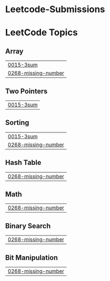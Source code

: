 # Leetcode-Submissions
<!---LeetCode Topics Start-->
# LeetCode Topics
## Array
|  |
| ------- |
| [0015-3sum](https://github.com/nirawadea/Leetcode-Submissions/tree/master/0015-3sum) |
| [0268-missing-number](https://github.com/nirawadea/Leetcode-Submissions/tree/master/0268-missing-number) |
## Two Pointers
|  |
| ------- |
| [0015-3sum](https://github.com/nirawadea/Leetcode-Submissions/tree/master/0015-3sum) |
## Sorting
|  |
| ------- |
| [0015-3sum](https://github.com/nirawadea/Leetcode-Submissions/tree/master/0015-3sum) |
| [0268-missing-number](https://github.com/nirawadea/Leetcode-Submissions/tree/master/0268-missing-number) |
## Hash Table
|  |
| ------- |
| [0268-missing-number](https://github.com/nirawadea/Leetcode-Submissions/tree/master/0268-missing-number) |
## Math
|  |
| ------- |
| [0268-missing-number](https://github.com/nirawadea/Leetcode-Submissions/tree/master/0268-missing-number) |
## Binary Search
|  |
| ------- |
| [0268-missing-number](https://github.com/nirawadea/Leetcode-Submissions/tree/master/0268-missing-number) |
## Bit Manipulation
|  |
| ------- |
| [0268-missing-number](https://github.com/nirawadea/Leetcode-Submissions/tree/master/0268-missing-number) |
<!---LeetCode Topics End-->